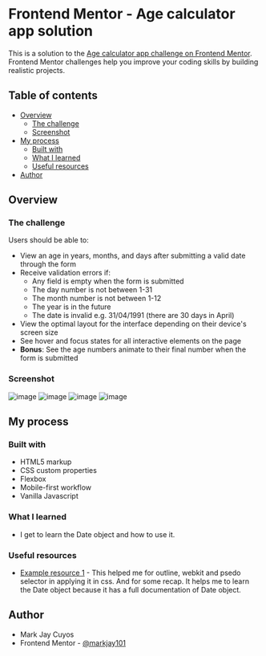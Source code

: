 # Frontend Mentor - Age calculator app solution

This is a solution to the [Age calculator app challenge on Frontend Mentor](https://www.frontendmentor.io/challenges/age-calculator-app-dF9DFFpj-Q). Frontend Mentor challenges help you improve your coding skills by building realistic projects. 

## Table of contents

- [Overview](#overview)
  - [The challenge](#the-challenge)
  - [Screenshot](#screenshot)
- [My process](#my-process)
  - [Built with](#built-with)
  - [What I learned](#what-i-learned)
  - [Useful resources](#useful-resources)
- [Author](#author)



## Overview

### The challenge

Users should be able to:

- View an age in years, months, and days after submitting a valid date through the form
- Receive validation errors if:
  - Any field is empty when the form is submitted
  - The day number is not between 1-31
  - The month number is not between 1-12
  - The year is in the future
  - The date is invalid e.g. 31/04/1991 (there are 30 days in April)
- View the optimal layout for the interface depending on their device's screen size
- See hover and focus states for all interactive elements on the page
- **Bonus**: See the age numbers animate to their final number when the form is submitted

### Screenshot
![image](https://user-images.githubusercontent.com/125184798/232286707-77e8ca5b-4339-4f62-be2f-bc939f411612.png)
![image](https://user-images.githubusercontent.com/125184798/232286742-3c5c3afe-bd6a-4de9-b295-613c847120f9.png)
![image](https://user-images.githubusercontent.com/125184798/232286756-f76cc1f7-0c76-4393-bda0-fb018c62f27d.png)
![image](https://user-images.githubusercontent.com/125184798/232286780-639df510-ecf6-4770-86a6-68e4e6636704.png)

## My process

### Built with

- HTML5 markup
- CSS custom properties
- Flexbox
- Mobile-first workflow
- Vanilla Javascript

### What I learned
  - I get to learn the Date object and how to use it.

### Useful resources

- [Example resource 1](https://developer.mozilla.org/en-US/) - This helped me for outline, webkit and psedo selector in applying it in css. And for some recap. It helps me to learn the Date object because it has a full documentation of Date object.

## Author
  - Mark Jay Cuyos
- Frontend Mentor - [@markjay101](https://www.frontendmentor.io/profile/markjay101)
